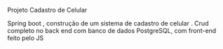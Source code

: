Projeto Cadastro de Celular 

Spring boot , construção de um sistema de cadastro de celular . Crud completo no back end com banco de dados PostgreSQL,  com front-end feito pelo JS
